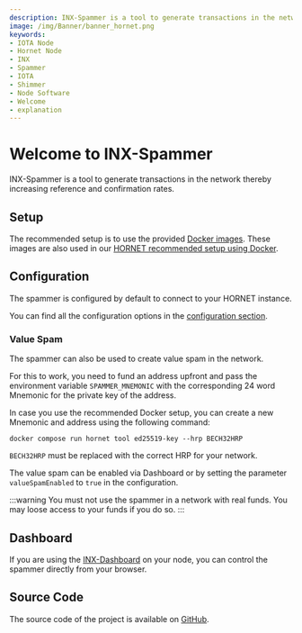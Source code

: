 ```yaml
---
description: INX-Spammer is a tool to generate transactions in the network thereby increasing reference and confirmation rates.
image: /img/Banner/banner_hornet.png
keywords:
- IOTA Node
- Hornet Node
- INX
- Spammer
- IOTA
- Shimmer
- Node Software
- Welcome
- explanation
---
```


# Welcome to INX-Spammer

INX-Spammer is a tool to generate transactions in the network thereby increasing reference and confirmation rates.

## Setup

The recommended setup is to use the provided [Docker images](https://hub.docker.com/r/iotaledger/inx-spammer).
These images are also used in our [HORNET recommended setup using Docker](http://wiki.iota.org/hornet/develop/how_tos/using_docker).

## Configuration

The spammer is configured by default to connect to your HORNET instance.

You can find all the configuration options in the [configuration section](configuration.md).

### Value Spam

The spammer can also be used to create value spam in the network.

For this to work, you need to fund an address upfront and pass the environment variable `SPAMMER_MNEMONIC` with the corresponding 24 word Mnemonic for the private key of the address.

In case you use the recommended Docker setup, you can create a new Mnemonic and address using the following command:
```
docker compose run hornet tool ed25519-key --hrp BECH32HRP
```
`BECH32HRP` must be replaced with the correct HRP for your network.

The value spam can be enabled via Dashboard or by setting the parameter `valueSpamEnabled` to `true` in the configuration.

:::warning
You must not use the spammer in a network with real funds. You may loose access to your funds if you do so.
:::


## Dashboard

If you are using the [INX-Dashboard](https://github.com/iotaledger/inx-dashboard) on your node, you can control the spammer directly from your browser.

## Source Code

The source code of the project is available on [GitHub](https://github.com/iotaledger/inx-spammer).